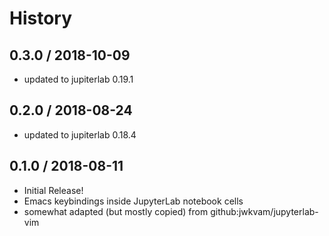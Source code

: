 # History

## 0.3.0 / 2018-10-09

  * updated to jupiterlab 0.19.1

## 0.2.0 / 2018-08-24

  * updated to jupiterlab 0.18.4

## 0.1.0 / 2018-08-11

  * Initial Release!
  * Emacs keybindings inside JupyterLab notebook cells
  * somewhat adapted (but mostly copied) from github:jwkvam/jupyterlab-vim
